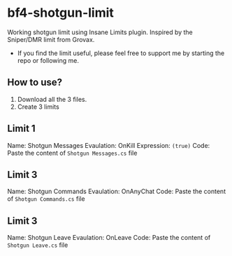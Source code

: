# bf4-shotgun-limit

Working shotgun limit using Insane Limits plugin. Inspired by the Sniper/DMR limit from Grovax.

* If you find the limit useful, please feel free to support me by starting the repo or following me.

## How to use?
1. Download all the 3 files.
2. Create 3 limits

## Limit 1
Name: Shotgun Messages
Evaulation: OnKill
Expression: ```(true)```
Code: Paste the content of `Shotgun Messages.cs` file

## Limit 3
Name: Shotgun Commands
Evaulation: OnAnyChat
Code: Paste the content of `Shotgun Commands.cs` file

## Limit 3
Name: Shotgun Leave
Evaulation: OnLeave
Code: Paste the content of `Shotgun Leave.cs` file
